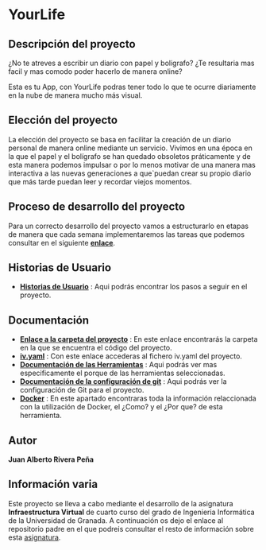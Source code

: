 # YourLife

## Descripción del proyecto

¿No te atreves a escribir un diario con papel y boligrafo? ¿Te resultaria mas facil y mas comodo poder hacerlo de manera online?

Esta es tu App, con YourLife podras tener todo lo que te ocurre diariamente en la nube de manera mucho más visual.

## Elección del proyecto

La elección del proyecto se basa en facilitar la creación de un diario personal de manera online mediante un servicio. Vivimos en una época en la que el papel y el bolígrafo se han quedado obsoletos práticamente y de esta manera podemos impulsar o por lo menos motivar de una manera mas interactiva a las nuevas generaciones a que`puedan crear su propio diario que más tarde puedan leer y recordar viejos momentos.


## Proceso de desarrollo del proyecto

Para un correcto desarrollo del proyecto vamos a estructurarlo en etapas de manera que cada semana implementaremos las tareas que podemos consultar en el siguiente [**enlace**](./docs/etapas.md).

## Historias de Usuario

- [**Historias de Usuario**](./docs/HU.md) : Aqui podrás encontrar los pasos a seguir en el proyecto.

## Documentación

- [**Enlace a la carpeta del proyecto**](https://github.com/juanalberto58/AppIV/tree/master/src) : En este enlace encontrarás la carpeta en la que se encuentra el código del proyecto.
- [**iv.yaml**](https://github.com/juanalberto58/AppIV/blob/master/iv.yaml) : Con este enlace accederas al fichero iv.yaml del proyecto.
- [**Documentación de las Herramientas**](./docs/herramientas.md) : Aqui podrás ver mas especificamente el porque de las herramientas seleccionadas.
- [**Documentación de la configuración de git**](./docs/config-git.md) : Aqui podrás ver la configuración de Git para el proyecto.
- [**Docker**](./docs/Docker.md) : En este apartado encontraras toda la información relaccionada con la utilización de Docker, el ¿Como? y el ¿Por que? de esta herramienta.

## Autor

**Juan Alberto Rivera Peña**

## Información varia

Este proyecto se lleva a cabo mediante el desarrollo de la asignatura **Infraestructura Virtual** de cuarto curso del grado de Ingenieria Informática de la Universidad de Granada. A continuación os dejo el enlace al repositorio padre en el que podreis consultar el resto de información sobre esta [asignatura](https://github.com/JJ/IV-20-21).









